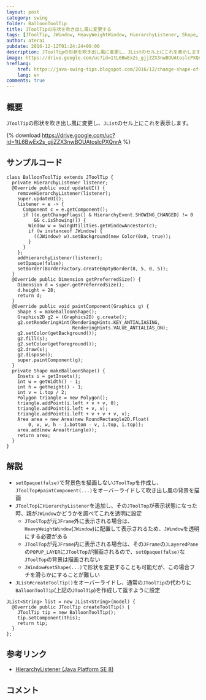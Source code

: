 ```yaml
---
layout: post
category: swing
folder: BalloonToolTip
title: JToolTipの形状を吹き出し風に変更する
tags: [JToolTip, JWindow, HeavyWeightWindow, HierarchyListener, Shape, Area, JList]
author: aterai
pubdate: 2016-12-12T01:24:24+09:00
description: JToolTipの形状を吹き出し風に変更し、JListのセル上にこれを表示します。
image: https://drive.google.com/uc?id=1tL6BwEx2s_gjjZZX3nwBOUAtoslcPXQnrA
hreflang:
    href: https://java-swing-tips.blogspot.com/2016/12/change-shape-of-jtooltip-to-balloon.html
    lang: en
comments: true
---
```

## 概要
`JToolTip`の形状を吹き出し風に変更し、`JList`のセル上にこれを表示します。

{% download https://drive.google.com/uc?id=1tL6BwEx2s_gjjZZX3nwBOUAtoslcPXQnrA %}

## サンプルコード
<pre class="prettyprint"><code>class BalloonToolTip extends JToolTip {
  private HierarchyListener listener;
  @Override public void updateUI() {
    removeHierarchyListener(listener);
    super.updateUI();
    listener = e -&gt; {
      Component c = e.getComponent();
      if ((e.getChangeFlags() &amp; HierarchyEvent.SHOWING_CHANGED) != 0
          &amp;&amp; c.isShowing()) {
        Window w = SwingUtilities.getWindowAncestor(c);
        if (w instanceof JWindow) {
          ((JWindow) w).setBackground(new Color(0x0, true));
        }
      }
    };
    addHierarchyListener(listener);
    setOpaque(false);
    setBorder(BorderFactory.createEmptyBorder(8, 5, 0, 5));
  }
  @Override public Dimension getPreferredSize() {
    Dimension d = super.getPreferredSize();
    d.height = 28;
    return d;
  }
  @Override public void paintComponent(Graphics g) {
    Shape s = makeBalloonShape();
    Graphics2D g2 = (Graphics2D) g.create();
    g2.setRenderingHint(RenderingHints.KEY_ANTIALIASING,
                        RenderingHints.VALUE_ANTIALIAS_ON);
    g2.setColor(getBackground());
    g2.fill(s);
    g2.setColor(getForeground());
    g2.draw(s);
    g2.dispose();
    super.paintComponent(g);
  }
  private Shape makeBalloonShape() {
    Insets i = getInsets();
    int w = getWidth() - 1;
    int h = getHeight() - 1;
    int v = i.top / 2;
    Polygon triangle = new Polygon();
    triangle.addPoint(i.left + v + v, 0);
    triangle.addPoint(i.left + v, v);
    triangle.addPoint(i.left + v + v + v, v);
    Area area = new Area(new RoundRectangle2D.Float(
        0, v, w, h - i.bottom - v, i.top, i.top));
    area.add(new Area(triangle));
    return area;
  }
}
</code></pre>

## 解説
- `setOpaque(false)`で背景色を描画しない`JToolTop`を作成し、`JToolTop#paintComponent(...)`をオーバーライドして吹き出し風の背景を描画
- `JToolTop`に`HierarchyListener`を追加し、その`JToolTop`が表示状態になった時、親が`JWindow`かどうかを調べてこれを透明に設定
    - `JToolTop`が元`JFrame`外に表示される場合は、`HeavyWeightWindow`(`JWindow`)に配置して表示されるため、`JWindow`を透明にする必要がある
    - `JToolTop`が元`JFrame`内に表示される場合は、その`JFrame`の`JLayeredPane`の`POPUP_LAYER`に`JToolTop`が描画されるので、`setOpaque(false)`な`JToolTop`の背景は描画されない
    - `JWindow#setShape(...)`で形状を変更することも可能だが、この場合フチを滑らかにすることが難しい
- `JList#createToolTip()`をオーバーライドし、通常の`JToolTip`の代わりに`BalloonToolTip`(上記の`JToolTip`)を作成して返すように設定

<!-- dummy comment line for breaking list -->

<pre class="prettyprint"><code>JList&lt;String&gt; list = new JList&lt;String&gt;(model) {
  @Override public JToolTip createToolTip() {
    JToolTip tip = new BalloonToolTip();
    tip.setComponent(this);
    return tip;
  }
};
</code></pre>

## 参考リンク
- [HierarchyListener (Java Platform SE 8)](https://docs.oracle.com/javase/jp/8/docs/api/java/awt/event/HierarchyListener.html)

<!-- dummy comment line for breaking list -->

## コメント
